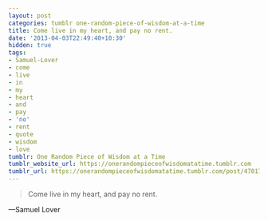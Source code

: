```yaml
---
layout: post
categories: tumblr one-random-piece-of-wisdom-at-a-time
title: Come live in my heart, and pay no rent.
date: '2013-04-03T22:49:40+10:30'
hidden: true
tags:
- Samuel-Lover
- come
- live
- in
- my
- heart
- and
- pay
- 'no'
- rent
- quote
- wisdom
- love
tumblr: One Random Piece of Wisdom at a Time
tumblr_website_url: https://onerandompieceofwisdomatatime.tumblr.com
tumblr_url: https://onerandompieceofwisdomatatime.tumblr.com/post/47017770138/come-live-in-my-heart-and-pay-no-rent
---
```

> Come live in my heart, and pay no rent.

—Samuel Lover
